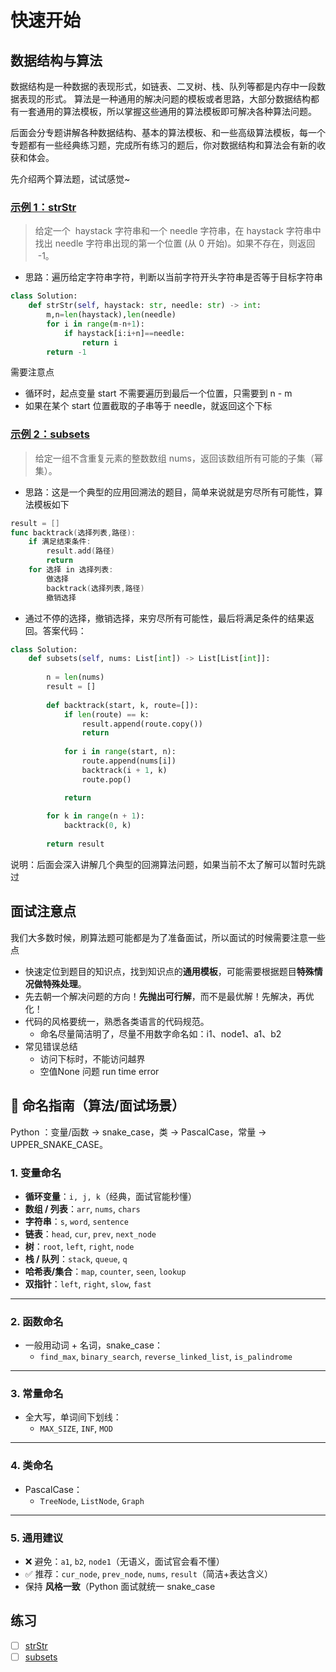 # 快速开始

## 数据结构与算法

数据结构是一种数据的表现形式，如链表、二叉树、栈、队列等都是内存中一段数据表现的形式。
算法是一种通用的解决问题的模板或者思路，大部分数据结构都有一套通用的算法模板，所以掌握这些通用的算法模板即可解决各种算法问题。

后面会分专题讲解各种数据结构、基本的算法模板、和一些高级算法模板，每一个专题都有一些经典练习题，完成所有练习的题后，你对数据结构和算法会有新的收获和体会。

先介绍两个算法题，试试感觉~

### [示例 1：strStr](https://leetcode-cn.com/problems/implement-strstr/)

> 给定一个  haystack 字符串和一个 needle 字符串，在 haystack 字符串中找出 needle 字符串出现的第一个位置 (从 0 开始)。如果不存在，则返回  -1。

- 思路：遍历给定字符串字符，判断以当前字符开头字符串是否等于目标字符串

```Python
class Solution:
    def strStr(self, haystack: str, needle: str) -> int:
        m,n=len(haystack),len(needle)
        for i in range(m-n+1):
            if haystack[i:i+n]==needle:
                return i
        return -1
```

需要注意点

- 循环时，起点变量 start 不需要遍历到最后一个位置，只需要到 n - m
- 如果在某个 start 位置截取的子串等于 needle，就返回这个下标

### [示例 2：subsets](https://leetcode-cn.com/problems/subsets/)

> 给定一组不含重复元素的整数数组 nums，返回该数组所有可能的子集（幂集）。

- 思路：这是一个典型的应用回溯法的题目，简单来说就是穷尽所有可能性，算法模板如下

```go
result = []
func backtrack(选择列表,路径):
    if 满足结束条件:
        result.add(路径)
        return
    for 选择 in 选择列表:
        做选择
        backtrack(选择列表,路径)
        撤销选择
```

- 通过不停的选择，撤销选择，来穷尽所有可能性，最后将满足条件的结果返回。答案代码：

```Python
class Solution:
    def subsets(self, nums: List[int]) -> List[List[int]]:
        
        n = len(nums)
        result = []
        
        def backtrack(start, k, route=[]):
            if len(route) == k:
                result.append(route.copy())
                return
            
            for i in range(start, n):
                route.append(nums[i])
                backtrack(i + 1, k)
                route.pop()

            return
        
        for k in range(n + 1):
            backtrack(0, k)
        
        return result
```

说明：后面会深入讲解几个典型的回溯算法问题，如果当前不太了解可以暂时先跳过

## 面试注意点

我们大多数时候，刷算法题可能都是为了准备面试，所以面试的时候需要注意一些点

- 快速定位到题目的知识点，找到知识点的**通用模板**，可能需要根据题目**特殊情况做特殊处理**。
- 先去朝一个解决问题的方向！**先抛出可行解**，而不是最优解！先解决，再优化！
- 代码的风格要统一，熟悉各类语言的代码规范。
  - 命名尽量简洁明了，尽量不用数字命名如：i1、node1、a1、b2
- 常见错误总结
  - 访问下标时，不能访问越界
  - 空值None 问题 run time error
  
  



## 📖 命名指南（算法/面试场景）

Python ：变量/函数 → snake_case，类 → PascalCase，常量 → UPPER_SNAKE_CASE。

### 1. 变量命名

- **循环变量**：`i, j, k`（经典，面试官能秒懂）
- **数组 / 列表**：`arr`, `nums`, `chars`
- **字符串**：`s`, `word`, `sentence`
- **链表**：`head`, `cur`, `prev`, `next_node`
- **树**：`root`, `left`, `right`, `node`
- **栈 / 队列**：`stack`, `queue`, `q`
- **哈希表/集合**：`map`, `counter`, `seen`, `lookup`
- **双指针**：`left`, `right`, `slow`, `fast`

------

### 2. 函数命名

- 一般用动词 + 名词，snake_case：
  - `find_max`, `binary_search`, `reverse_linked_list`, `is_palindrome`

------

### 3. 常量命名

- 全大写，单词间下划线：
  - `MAX_SIZE`, `INF`, `MOD`

------

### 4. 类命名

- PascalCase：
  - `TreeNode`, `ListNode`, `Graph`

------

### 5. 通用建议

- ❌ 避免：`a1`, `b2`, `node1`（无语义，面试官会看不懂）
- ✅ 推荐：`cur_node`, `prev_node`, `nums`, `result`（简洁+表达含义）
- 保持 **风格一致**（Python 面试就统一 snake_case

## 练习

- [ ] [strStr](https://leetcode-cn.com/problems/implement-strstr/)
- [ ] [subsets](https://leetcode-cn.com/problems/subsets/)
